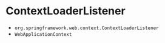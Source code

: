 # ContextLoaderListener

- `org.springframework.web.context.ContextLoaderListener`
- `WebApplicationContext`
